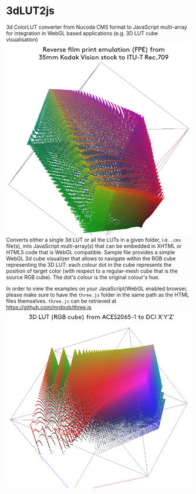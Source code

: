# 3dLUT2js
3d ColorLUT converter from Nucoda CMS format to JavaScript multi-array for integration in WebGL based applications (e.g. 3D LUT cube visualisation)
<img src="pics/Kodak-Vision___Rec709___Nucoda66_4096_V3.png" />
Converts either a single 3d LUT or all the LUTs in a given folder, i.e. `.cms` file(s), into JavaScript multi-array(s) that can be embedded in XHTML or HTML5 code that is WebGL compatible.
Sample file provides a simple WebGL 3d cube visualizer that allows to navigate within the RGB cube representing the 3D LUT: each colour dot in the cube represents the position of target color (with respect to a regular-mesh cube that is the source RGB cube). The dot's colour is the original colour's hue.

In order to view the examples on your JavaScript/WebGL enabled browser, please make sure to have the `three.js` folder in the same path as the HTML files themselves. `three.js` can be retrieved at https://github.com/mrdoob/three.js
<img src="pics/ACES___DCI-XYZ___Nucoda66_4096_V3_RGBcube.png" width="869" />
